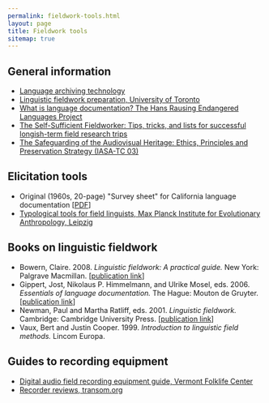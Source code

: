 ```yaml
---
permalink: fieldwork-tools.html
layout: page
title: Fieldwork tools
sitemap: true
---
```

## General information

<ul class="bullets">
<li><a href="http://www.lat-mpi.eu/tools/">Language archiving technology</a></li>
<li><a href="http://www.chass.utoronto.ca/lingfieldwork/">Linguistic fieldwork preparation, University of Toronto</a></li>
<li><a href="http://www.hrelp.org/documentation/whatisit/">What is language documentation? The Hans Rausing Endangered Languages Project</a></li>
<li><a href="http://www.cabeceras.org/selfsufficientfieldworker.htm">The Self-Sufficient Fieldworker: Tips, tricks, and lists for successful longish-term field research trips</a></li>
                        <li><a href="https://www.iasa-web.org/tc03/ethics-principles-preservation-strategy">The Safeguarding of the Audiovisual Heritage: Ethics, Principles and Preservation Strategy (IASA-TC 03)</a></li>



</ul>

## Elicitation tools

<ul class="bullets">
<li>Original (1960s, 20-page) "Survey sheet" for California language documentation [<a href="https://berkeley.box.com/v/survey-sheet">PDF</a>]</li>
<li><a href="http://www.eva.mpg.de/lingua/tools-at-lingboard/tools.php">Typological tools for field linguists, Max Planck Institute for Evolutionary Anthropology, Leipzig</a></li>
</ul>


## Books on linguistic fieldwork

<ul class="bullets">
<li>Bowern, Claire. 2008. <em>Linguistic fieldwork: A practical guide.</em> New York: Palgrave Macmillan. [<a href="http://www.palgrave-usa.com/catalog/product.aspx?isbn=0230545386">publication link</a>]</li>
<li>Gippert, Jost, Nikolaus P. Himmelmann, and Ulrike Mosel, eds. 2006. <em>Essentials of language documentation.</em> The Hague: Mouton de Gruyter. [<a href="http://www.degruyter.com/cont/fb/sk/detailEn.cfm?isbn=9783110184068">publication link</a>]</li>
<li>Newman, Paul and Martha Ratliff, eds. 2001. <em>Linguistic fieldwork.</em> Cambridge: Cambridge University Press. [<a href="http://www.cambridge.org/us/catalogue/catalogue.asp?isbn=0521669375">publication link</a>]</li>
<li>Vaux, Bert and Justin Cooper. 1999. <em>Introduction to linguistic field methods.</em> Lincom Europa.</li>
</ul>

## Guides to recording equipment
<ul class="bullets">
<li><a href="http://www.vermontfolklifecenter.org/archive/res_audioequip.htm">Digital audio field recording equipment guide, Vermont Folklife Center</a></li>
<li><a href="http://transom.org/?p=30163">Recorder reviews, transom.org</a></li>
</ul>

